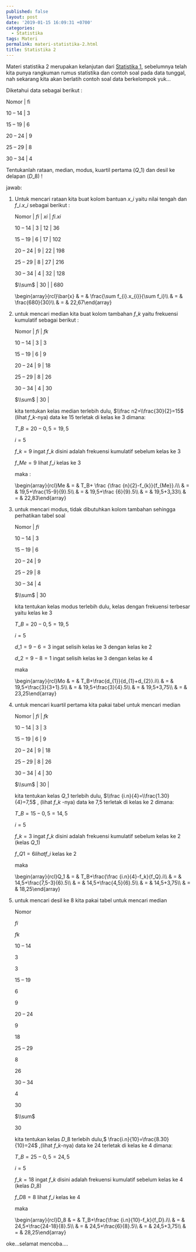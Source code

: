```yaml
---
published: false
layout: post
date: '2019-01-15 16:09:31 +0700'
categories:
  - Statistika
tags: Materi
permalink: materi-statistika-2.html
title: Statistika 2
---
```

Materi statistika 2 merupakan kelanjutan dari [Statistika 1](../../../../../02180-materi-statistika.html "Statistika 1"), sebelumnya telah kita punya rangkuman rumus statistika dan contoh soal pada data tunggal, nah sekarang kita akan berlatih contoh soal data berkelompok yuk…

Diketahui data sebagai berikut :

Nomor | fi

10 – 14 | 3

15 – 19 | 6

20 – 24 | 9

25 – 29 | 8

30 – 34 | 4

Tentukanlah rataan, median, modus, kuartil pertama ($Q\_1$) dan desil ke delapan ($D\_8$) !

jawab:

1.  Untuk mencari rataan kita buat kolom bantuan $x\_i$ yaitu nilai tengah dan $f\_i.x\_i$ sebagai berikut :
    
    Nomor | $fi$ | $xi$ | $fi.xi$
    
    10 – 14 | 3 | 12 | 36
    
    15 – 19 | 6 | 17 | 102
    
    20 – 24 | 9 | 22 | 198
    
    25 – 29 | 8 | 27 | 216
    
    30 – 34 | 4 | 32 | 128
    
    $\\sum$ | 30 |  | 680
    
    \\begin{array}{rcl}\\bar{x} & = & \\frac{\\sum f\_{i}.x\_{i}}{\\sum f\_i}\\\\ & = & \\frac{680}{30}\\\\ & = & 22,67\\end{array}
    
2.  untuk mencari median kita buat kolom tambahan $f\_k$ yaitu frekuensi kumulatif sebagai berikut :
    
    Nomor | $fi$ | $fk$
    
    10 – 14 | 3 | 3
    
    15 – 19 | 6 | 9
    
    20 – 24 | 9 | 18
    
    25 – 29 | 8 | 26
    
    30 – 34 | 4 | 30
    
    $\\sum$ | 30 | 
    
    kita tentukan kelas median terlebih dulu, $\\frac n2=\\frac{30}{2}=15$ (lihat $f\_{k}$-nya) data ke $15$ terletak di kelas ke $3$ dimana:
    
    $T\_B=20-0,5=19,5$
    
    $i=5$
    
    $f\_k=9$ ingat $f\_k$ disini adalah frekuensi kumulatif sebelum kelas ke $3$
    
    $f\_{Me}=9$ lihat $f\_i$ kelas ke $3$
    
    maka :
    
    \\begin{array}{rcl}Me & = & T\_B+ \\frac {\\frac {n}{2}-f\_{k}}{f\_{Me}}.i\\\\ & = & 19,5+\\frac{15-9}{9}.5\\\\ & = & 19,5+\\frac {6}{9}.5\\\\ & = & 19,5+3,33\\\\ & = & 22,83\\end{array}
    
3.  untuk mencari modus, tidak dibutuhkan kolom tambahan sehingga perhatikan tabel soal
    
    Nomor | $fi$
    
    10 – 14 | 3
    
    15 – 19 | 6
    
    20 – 24 | 9
    
    25 – 29 | 8
    
    30 – 34 | 4
    
    $\\sum$ | 30
    
    kita tentukan kelas modus terlebih dulu, kelas dengan frekuensi terbesar yaitu kelas ke $3$
    
    $T\_B=20-0,5=19,5$
    
    $i=5$
    
    $d\_1=9-6=3$ ingat selisih kelas ke $3$ dengan kelas ke $2$
    
    $d\_2=9-8=1$ ingat selisih kelas ke $3$ dengan kelas ke $4$
    
    maka
    
    \\begin{array}{rcl}Mo & = & T\_B+\\frac{d\_{1}}{d\_{1}+d\_{2}}.i\\\\ & = & 19,5+\\frac{3}{3+1}.5\\\\ & = & 19,5+\\frac{3}{4}.5\\\\ & = & 19,5+3,75\\\\ & = & 23,25\\end{array}
    
4.  untuk mencari kuartil pertama kita pakai tabel untuk mencari median
    
    Nomor | $fi$ | $fk$
    
    10 – 14 | 3 | 3
    
    15 – 19 | 6 | 9
    
    20 – 24 | 9 | 18
    
    25 – 29 | 8 | 26
    
    30 – 34 | 4 | 30
    
    $\\sum$ | 30 | 
    
    kita tentukan kelas $Q\_1$ terlebih dulu, $\\frac {i.n}{4}=\\frac{1.30}{4}=7,5$ , (lihat $f\_{k}$ -nya) data ke 7,5 terletak di kelas ke $2$ dimana:
    
    $T\_B=15-0,5=14,5$
    
    $i=5$
    
    $f\_k=3$ ingat $f\_k$ disini adalah frekuensi kumulatif sebelum kelas ke $2$ (kelas $Q\_1$)
    
    $f\_{Q1}=6 lihat f\_i$ kelas ke $2$
    
    maka
    
    \\begin{array}{rcl}Q\_1 & = & T\_B+\\frac{\\frac {i.n}{4}-f\_k}{f\_Q}.i\\\\ & = & 14,5+\\frac{7,5-3}{6}.5\\\\ & = & 14,5+\\frac{4,5}{6}.5\\\\ & = & 14,5+3,75\\\\ & = & 18,25\\end{array}
    
5.  untuk mencari desil ke $8$ kita pakai tabel untuk mencari median
    
    Nomor
    
    $fi$
    
    $fk$
    
    10 – 14
    
    3
    
    3
    
    15 – 19
    
    6
    
    9
    
    20 – 24
    
    9
    
    18
    
    25 – 29
    
    8
    
    26
    
    30 – 34
    
    4
    
    30
    
    $\\sum$
    
    30
    
    kita tentukan kelas $D\_8$ terlebih dulu,$ \\frac{i.n}{10}=\\frac{8.30}{10}=24$ ,(lihat $f\_{k}$-nya) data ke $24$ terletak di kelas ke $4$ dimana:
    
    $T\_B=25-0,5=24,5$
    
    $i=5$
    
    $f\_k=18$ ingat $f\_k$ disini adalah frekuensi kumulatif sebelum kelas ke $4$ (kelas $D\_8$)
    
    $f\_{D8}=8$ lihat $f\_i$ kelas ke $4$
    
    maka
    
    \\begin{array}{rcl}D\_8 & = & T\_B+\\frac{\\frac {i.n}{10}-f\_k}{f\_D}.i\\\\ & = & 24,5+\\frac{24-18}{8}.5\\\\ & = & 24,5+\\frac{6}{8}.5\\\\ & = & 24,5+3,75\\\\ & = & 28,25\\end{array}
    

oke…selamat mencoba….
